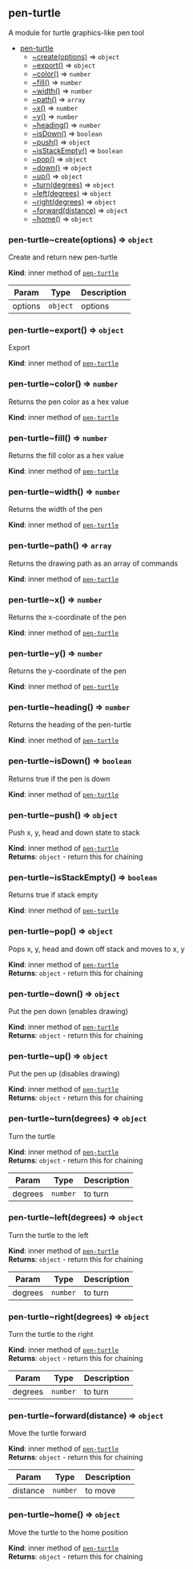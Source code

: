 <a name="module_pen-turtle"></a>

## pen-turtle
A module for turtle graphics-like pen tool


* [pen-turtle](#module_pen-turtle)
    * [~create(options)](#module_pen-turtle..create) ⇒ <code>object</code>
    * [~export()](#module_pen-turtle..export) ⇒ <code>object</code>
    * [~color()](#module_pen-turtle..color) ⇒ <code>number</code>
    * [~fill()](#module_pen-turtle..fill) ⇒ <code>number</code>
    * [~width()](#module_pen-turtle..width) ⇒ <code>number</code>
    * [~path()](#module_pen-turtle..path) ⇒ <code>array</code>
    * [~x()](#module_pen-turtle..x) ⇒ <code>number</code>
    * [~y()](#module_pen-turtle..y) ⇒ <code>number</code>
    * [~heading()](#module_pen-turtle..heading) ⇒ <code>number</code>
    * [~isDown()](#module_pen-turtle..isDown) ⇒ <code>boolean</code>
    * [~push()](#module_pen-turtle..push) ⇒ <code>object</code>
    * [~isStackEmpty()](#module_pen-turtle..isStackEmpty) ⇒ <code>boolean</code>
    * [~pop()](#module_pen-turtle..pop) ⇒ <code>object</code>
    * [~down()](#module_pen-turtle..down) ⇒ <code>object</code>
    * [~up()](#module_pen-turtle..up) ⇒ <code>object</code>
    * [~turn(degrees)](#module_pen-turtle..turn) ⇒ <code>object</code>
    * [~left(degrees)](#module_pen-turtle..left) ⇒ <code>object</code>
    * [~right(degrees)](#module_pen-turtle..right) ⇒ <code>object</code>
    * [~forward(distance)](#module_pen-turtle..forward) ⇒ <code>object</code>
    * [~home()](#module_pen-turtle..home) ⇒ <code>object</code>

<a name="module_pen-turtle..create"></a>

### pen-turtle~create(options) ⇒ <code>object</code>
Create and return new pen-turtle

**Kind**: inner method of [<code>pen-turtle</code>](#module_pen-turtle)  

| Param | Type | Description |
| --- | --- | --- |
| options | <code>object</code> | options |

<a name="module_pen-turtle..export"></a>

### pen-turtle~export() ⇒ <code>object</code>
Export

**Kind**: inner method of [<code>pen-turtle</code>](#module_pen-turtle)  
<a name="module_pen-turtle..color"></a>

### pen-turtle~color() ⇒ <code>number</code>
Returns the pen color as a hex value

**Kind**: inner method of [<code>pen-turtle</code>](#module_pen-turtle)  
<a name="module_pen-turtle..fill"></a>

### pen-turtle~fill() ⇒ <code>number</code>
Returns the fill color as a hex value

**Kind**: inner method of [<code>pen-turtle</code>](#module_pen-turtle)  
<a name="module_pen-turtle..width"></a>

### pen-turtle~width() ⇒ <code>number</code>
Returns the width of the pen

**Kind**: inner method of [<code>pen-turtle</code>](#module_pen-turtle)  
<a name="module_pen-turtle..path"></a>

### pen-turtle~path() ⇒ <code>array</code>
Returns the drawing path as an array of commands

**Kind**: inner method of [<code>pen-turtle</code>](#module_pen-turtle)  
<a name="module_pen-turtle..x"></a>

### pen-turtle~x() ⇒ <code>number</code>
Returns the x-coordinate of the pen

**Kind**: inner method of [<code>pen-turtle</code>](#module_pen-turtle)  
<a name="module_pen-turtle..y"></a>

### pen-turtle~y() ⇒ <code>number</code>
Returns the y-coordinate of the pen

**Kind**: inner method of [<code>pen-turtle</code>](#module_pen-turtle)  
<a name="module_pen-turtle..heading"></a>

### pen-turtle~heading() ⇒ <code>number</code>
Returns the heading of the pen-turtle

**Kind**: inner method of [<code>pen-turtle</code>](#module_pen-turtle)  
<a name="module_pen-turtle..isDown"></a>

### pen-turtle~isDown() ⇒ <code>boolean</code>
Returns true if the pen is down

**Kind**: inner method of [<code>pen-turtle</code>](#module_pen-turtle)  
<a name="module_pen-turtle..push"></a>

### pen-turtle~push() ⇒ <code>object</code>
Push x, y, head and down state to stack

**Kind**: inner method of [<code>pen-turtle</code>](#module_pen-turtle)  
**Returns**: <code>object</code> - return this for chaining  
<a name="module_pen-turtle..isStackEmpty"></a>

### pen-turtle~isStackEmpty() ⇒ <code>boolean</code>
Returns true if stack empty

**Kind**: inner method of [<code>pen-turtle</code>](#module_pen-turtle)  
<a name="module_pen-turtle..pop"></a>

### pen-turtle~pop() ⇒ <code>object</code>
Pops x, y, head and down off stack and moves to x, y

**Kind**: inner method of [<code>pen-turtle</code>](#module_pen-turtle)  
**Returns**: <code>object</code> - return this for chaining  
<a name="module_pen-turtle..down"></a>

### pen-turtle~down() ⇒ <code>object</code>
Put the pen down (enables drawing)

**Kind**: inner method of [<code>pen-turtle</code>](#module_pen-turtle)  
**Returns**: <code>object</code> - return this for chaining  
<a name="module_pen-turtle..up"></a>

### pen-turtle~up() ⇒ <code>object</code>
Put the pen up (disables drawing)

**Kind**: inner method of [<code>pen-turtle</code>](#module_pen-turtle)  
**Returns**: <code>object</code> - return this for chaining  
<a name="module_pen-turtle..turn"></a>

### pen-turtle~turn(degrees) ⇒ <code>object</code>
Turn the turtle

**Kind**: inner method of [<code>pen-turtle</code>](#module_pen-turtle)  
**Returns**: <code>object</code> - return this for chaining  

| Param | Type | Description |
| --- | --- | --- |
| degrees | <code>number</code> | to turn |

<a name="module_pen-turtle..left"></a>

### pen-turtle~left(degrees) ⇒ <code>object</code>
Turn the turtle to the left

**Kind**: inner method of [<code>pen-turtle</code>](#module_pen-turtle)  
**Returns**: <code>object</code> - return this for chaining  

| Param | Type | Description |
| --- | --- | --- |
| degrees | <code>number</code> | to turn |

<a name="module_pen-turtle..right"></a>

### pen-turtle~right(degrees) ⇒ <code>object</code>
Turn the turtle to the right

**Kind**: inner method of [<code>pen-turtle</code>](#module_pen-turtle)  
**Returns**: <code>object</code> - return this for chaining  

| Param | Type | Description |
| --- | --- | --- |
| degrees | <code>number</code> | to turn |

<a name="module_pen-turtle..forward"></a>

### pen-turtle~forward(distance) ⇒ <code>object</code>
Move the turtle forward

**Kind**: inner method of [<code>pen-turtle</code>](#module_pen-turtle)  
**Returns**: <code>object</code> - return this for chaining  

| Param | Type | Description |
| --- | --- | --- |
| distance | <code>number</code> | to move |

<a name="module_pen-turtle..home"></a>

### pen-turtle~home() ⇒ <code>object</code>
Move the turtle to the home position

**Kind**: inner method of [<code>pen-turtle</code>](#module_pen-turtle)  
**Returns**: <code>object</code> - return this for chaining  
